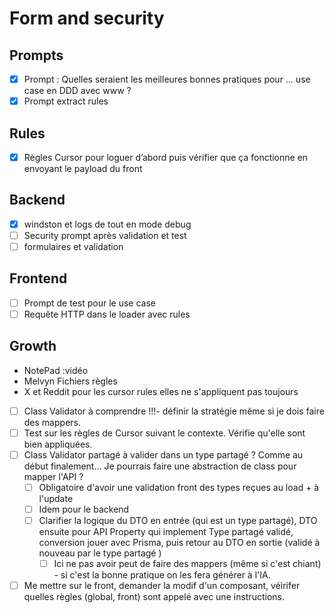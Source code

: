 # Form and security

## Prompts

- [x] Prompt : Quelles seraient les meilleures bonnes pratiques pour … use case en DDD avec www ?
- [x] Prompt extract rules

## Rules

- [x] Règles Cursor pour loguer d’abord puis vérifier que ça fonctionne en envoyant le payload du front

## Backend

- [x] windston et logs de tout en mode debug
- [ ] Security prompt après validation et test
- [ ] formulaires et validation

## Frontend

- [ ] Prompt de test pour le use case
- [ ] Requête HTTP dans le loader avec rules

## Growth

- NotePad :vidéo
- Melvyn Fichiers règles
- X et Reddit pour les cursor rules elles ne s'appliquent pas toujours
- [ ] Class Validator à comprendre !!!- définir la stratégie même si je dois faire des mappers.
- [ ] Test sur les règles de Cursor suivant le contexte. Vérifie qu'elle sont bien appliquées.
- [ ] Class Validator partagé à valider dans un type partagé ? Comme au début finalement... Je pourrais faire une abstraction de class pour mapper l'API ?
  - [ ] Obligatoire d'avoir une validation front des types reçues au load + à l'update
  - [ ] Idem pour le backend
  - [ ] Clarifier la logique du DTO en entrée (qui est un type partagé), DTO ensuite pour API Property qui implement Type partagé validé, conversion jouer avec Prisma, puis retour au DTO en sortie (validé à nouveau par le type partagé  )
    - [ ] Ici ne pas avoir peut de faire des mappers (même si c'est chiant) - si c'est la bonne pratique on les fera générer à l'IA.
- [ ] Me mettre sur le front, demander la modif d'un composant, véirifer quelles règles (global, front) sont appelé avec une instructions.
